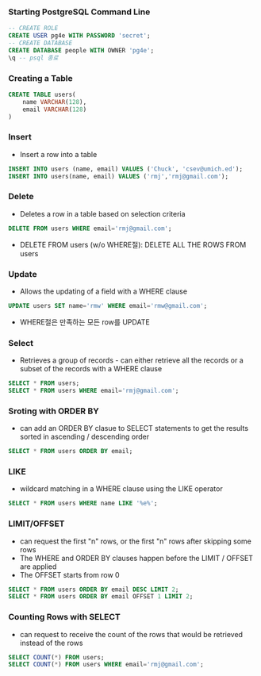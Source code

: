 ### Starting PostgreSQL Command Line

```sql
-- CREATE ROLE
CREATE USER pg4e WITH PASSWORD 'secret';
-- CREATE DATABASE
CREATE DATABASE people WITH OWNER 'pg4e';
\q -- psql 종료
```

### Creating a Table
```sql
CREATE TABLE users(
    name VARCHAR(128),
    email VARCHAR(128)
)
```

### Insert
- Insert a row into a table
```sql
INSERT INTO users (name, email) VALUES ('Chuck', 'csev@umich.ed');
INSERT INTO users(name, email) VALUES ('rmj','rmj@gmail.com');
```

### Delete
- Deletes a row in a table based on selection criteria
```sql
DELETE FROM users WHERE email='rmj@gmail.com';
```
  - DELETE FROM users (w/o WHERE절): DELETE ALL THE ROWS FROM users

### Update
- Allows the updating of a field with a WHERE clause
```sql
UPDATE users SET name='rmw' WHERE email='rmw@gmail.com';
```
- WHERE절은 만족하는 모든 row를 UPDATE

### Select
- Retrieves a group of records - can either retrieve all the records or a subset of the records with a WHERE clause
```sql
SELECT * FROM users;
SELECT * FROM users WHERE email='rmj@gmail.com';
```

### Sroting with ORDER BY
- can add an ORDER BY clasue to SELECT statements to get the results sorted in ascending / descending order
```sql
SELECT * FROM users ORDER BY email;
```

### LIKE 
- wildcard matching in a WHERE clause using the LIKE operator
```sql
SELECT * FROM users WHERE name LIKE '%e%';
```

### LIMIT/OFFSET
- can request the first "n" rows, or the first "n" rows after skipping some rows
- The WHERE and ORDER BY clauses happen before the LIMIT / OFFSET are applied
- The OFFSET starts from row 0
```sql
SELECT * FROM users ORDER BY email DESC LIMIT 2;
SELECT * FROM users ORDER BY email OFFSET 1 LIMIT 2;
```
### Counting Rows with SELECT
- can request to receive the count of the rows that would be retrieved instead of the rows
```sql
SELECT COUNT(*) FROM users;
SELECT COUNT(*) FROM users WHERE email='rmj@gmail.com';
```
